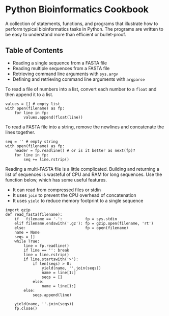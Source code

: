 Python Bioinformatics Cookbook
==============================

A collection of statements, functions, and programs that illustrate how to
perform typical bioinformatics tasks in Python. The programs are written to be
easy to understand more than efficient or bullet-proof.

## Table of Contents ##

+ Reading a single sequence from a FASTA file
+ Reading multiple sequences from a FASTA file
+ Retrieving command line arguments with `sys.argv`
+ Defining and retrieving command line arguments with `argparse`



To read a file of numbers into a list, convert each number to a `float` and
then append it to a list.

```
values = [] # empty list
with open(filename) as fp:
	for line in fp:
		values.append(float(line))
```

To read a FASTA file into a string, remove the newlines and concatenate the
lines together.

```
seq = '' # empty string
with open(filename) as fp:
	header = fp.readline() # or is it better as next(fp)?
	for line in fp:
		seq += line.rstrip()
```

Reading a multi-FASTA file is a little complicated. Building and returning a
list of sequences is wasteful of CPU and RAM for long sequences. Use the
function below, which has some useful features.

+ It can read from compressed files or stdin
+ It uses `join` to prevent the CPU overhead of concatenation
+ It uses `yield` to reduce memory footprint to a single sequence

```
import gzip
def read_fasta(filename):
	if   filename == '-':          fp = sys.stdin
	elif filename.endswith('.gz'): fp = gzip.open(filename, 'rt')
	else:                          fp = open(filename)
	name = None
	seqs = []
	while True:
		line = fp.readline()
		if line == '': break
		line = line.rstrip()
		if line.startswith('>'):
			if len(seqs) > 0:
				yield(name, ''.join(seqs))
				name = line[1:]
				seqs = []
			else:
				name = line[1:]
		else:
			seqs.append(line)

	yield(name, ''.join(seqs))
	fp.close()
```
